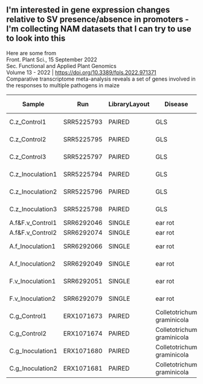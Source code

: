 ## I'm interested in gene expression changes relative to SV presence/absence in promoters - I'm collecting NAM datasets that I can try to use to look into this

Here are some from \
Front. Plant Sci., 15 September 2022\
Sec. Functional and Applied Plant Genomics\
Volume 13 - 2022 | https://doi.org/10.3389/fpls.2022.971371 \
Comparative transcriptome meta-analysis reveals a set of genes involved in the responses to multiple pathogens in maize

| Sample           | Run        | LibraryLayout | Disease                    | Cultivar | Fungi                      | Treatment                  | Alignment rate (%) |
| ---------------- | ---------- | ------------- | -------------------------- | -------- | -------------------------- | -------------------------- | ------------------ |
| C.z_Control1     | SRR5225793 | PAIRED        | GLS                        | B73      |  Cercospora zeina          | C.z_minimal infection_rep1 | 0.9784             |
| C.z_Control2     | SRR5225795 | PAIRED        | GLS                        | B73      |  Cercospora zeina          | C.z_minimal infection_rep2 | 0.9762             |
| C.z_Control3     | SRR5225797 | PAIRED        | GLS                        | B73      |  Cercospora zeina          | C.z_minimal infection_rep3 | 0.9435             |
| C.z_Inoculation1 | SRR5225794 | PAIRED        | GLS                        | B73      |  Cercospora zeina          | C.z_severe infection_rep1  | 0.8172             |
| C.z_Inoculation2 | SRR5225796 | PAIRED        | GLS                        | B73      |  Cercospora zeina          | C.z_severe infection_rep2  | 0.8454             |
| C.z_Inoculation3 | SRR5225798 | PAIRED        | GLS                        | B73      |  Cercospora zeina          | C.z_severe infection_rep3  | 0.7902             |
| A.f&F.v_Control1 | SRR6292046 | SINGLE        | ear rot                    | B73      |                            | A.f&F.v_Mock_72hpi_rep1    | 0.9818             |
| A.f&F.v_Control2 | SRR6292074 | SINGLE        | ear rot                    | B73      |                            | A.f&F.v_Mock_72hpi_rep2    | 0.9831             |
| A.f_Inoculation1 | SRR6292066 | SINGLE        | ear rot                    | B73      | Aspergillus flavus         | A.f_Inoculation_72hpi_rep2 | 0.4468             |
| A.f_Inoculation2 | SRR6292049 | SINGLE        | ear rot                    | B73      | Aspergillus flavus         | A.f_Inoculation_72hpi_rep3 | 0.4152             |
| F.v_Inoculation1 | SRR6292051 | SINGLE        | ear rot                    | B73      |  Fusarium verticillioides  | F.v_Inoculation_72hpi_rep2 | 0.8286             |
| F.v_Inoculation2 | SRR6292079 | SINGLE        | ear rot                    | B73      |  Fusarium verticillioides  | F.v_Inoculation_72hpi_rep3 | 0.9002             |
| C.g_Control1     | ERX1071673 | PAIRED        | Colletotrichum graminicola | B73      | Colletotrichum graminicola | C.g_Inoculation_0hpi_rep1  | 0.9801             |
| C.g_Control2     | ERX1071674 | PAIRED        | Colletotrichum graminicola | B73      | Colletotrichum graminicola | C.g_Inoculation_0hpi_rep2  | 0.9823             |
| C.g_Inoculation1 | ERX1071680 | PAIRED        | Colletotrichum graminicola | B73      | Colletotrichum graminicola | C.g_Inoculation_24hpi_rep2 | 0.977              |
| C.g_Inoculation2 | ERX1071681 | PAIRED        | Colletotrichum graminicola | B73      | Colletotrichum graminicola | C.g_Inoculation_24hpi_rep3 | 0.976              |
